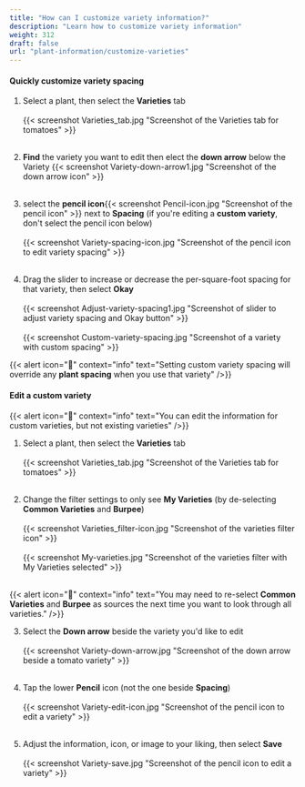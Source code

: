 ```yaml
---
title: "How can I customize variety information?"
description: "Learn how to customize variety information"
weight: 312
draft: false
url: "plant-information/customize-varieties"
---
```


#### Quickly customize variety spacing
1. Select a plant, then select the **Varieties** tab<br /><br />
{{< screenshot Varieties_tab.jpg "Screenshot of the Varieties tab for tomatoes" >}}<br /><br />

2. **Find** the variety you want to edit then elect the **down arrow** below the Variety
{{< screenshot Variety-down-arrow1.jpg "Screenshot of the down arrow icon" >}}<br /><br />

3. select the **pencil icon**{{< screenshot Pencil-icon.jpg "Screenshot of the pencil icon" >}} next to **Spacing** (if you're editing a **custom variety**, don't select the pencil icon below)<br /><br />
{{< screenshot Variety-spacing-icon.jpg "Screenshot of the pencil icon to edit variety spacing" >}}<br /><br />

4. Drag the slider to increase or decrease the per-square-foot spacing for that variety, then select **Okay**<br /><br />
{{< screenshot Adjust-variety-spacing1.jpg "Screenshot of slider to adjust variety spacing and Okay button" >}}<br /><br />
{{< screenshot Custom-variety-spacing.jpg "Screenshot of a variety with custom spacing" >}}

{{< alert icon="️🍅" context="info" text="Setting custom variety spacing will override any **plant spacing** when you use that variety" />}}

#### Edit a custom variety
{{< alert icon="️🥕" context="info" text="You can edit the information for custom varieties, but not existing varieties" />}}
1. Select a plant, then select the **Varieties** tab<br /><br />
{{< screenshot Varieties_tab.jpg "Screenshot of the Varieties tab for tomatoes" >}}<br /><br />

2. Change the filter settings to only see **My Varieties** (by de-selecting **Common Varieties** and **Burpee**)<br /><br />
{{< screenshot Varieties_filter-icon.jpg "Screenshot of the varieties filter icon" >}}<br /><br />
{{< screenshot My-varieties.jpg "Screenshot of the varieties filter with My Varieties selected" >}}<br /><br />

{{< alert icon="️🥦" context="info" text="You may need to re-select **Common Varieties** and **Burpee** as sources the next time you want to look through all varieties." />}}

3. Select the **Down arrow** beside the variety you'd like to edit<br /><br />
{{< screenshot Variety-down-arrow.jpg "Screenshot of the down arrow beside a tomato variety" >}}<br /><br />

4. Tap the lower **Pencil** icon (not the one beside **Spacing**)<br /><br />
{{< screenshot Variety-edit-icon.jpg "Screenshot of the pencil icon to edit a variety" >}}<br /><br />

5. Adjust the information, icon, or image to your liking, then select **Save**<br /><br />
{{< screenshot Variety-save.jpg "Screenshot of the pencil icon to edit a variety" >}}
